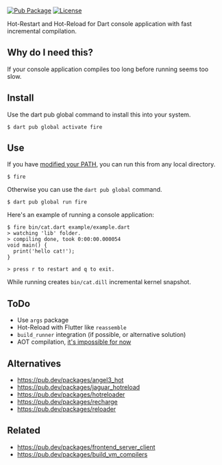 [![Pub Package](https://img.shields.io/pub/v/fire.svg)](https://pub.dev/packages/fire)
[![License](https://img.shields.io/badge/License-MIT-blue.svg)](LICENSE)

Hot-Restart and Hot-Reload for Dart console application with fast incremental compilation.

## Why do I need this?

If your console application compiles too long before running seems too slow.

## Install

Use the dart pub global command to install this into your system.

```console
$ dart pub global activate fire
```

## Use

If you have [modified your PATH][path], you can run this from any local directory.

```console
$ fire
```

Otherwise you can use the `dart pub global` command.

```console
$ dart pub global run fire
```

Here's an example of running a console application:

```console
$ fire bin/cat.dart example/example.dart
> watching 'lib' folder.
> compiling done, took 0:00:00.000054
void main() {
  print('hello cat!');
}

> press r to restart and q to exit.
```

While running creates `bin/cat.dill` incremental kernel snapshot.

## ToDo

* Use `args` package
* Hot-Reload with Flutter like `reassemble`
* `build_runner` integration (if possible, or alternative solution)
* AOT compilation, [it's impossible for now](https://github.com/dart-lang/sdk/issues/47322)

## Alternatives

* https://pub.dev/packages/angel3_hot
* https://pub.dev/packages/jaguar_hotreload
* https://pub.dev/packages/hotreloader
* https://pub.dev/packages/recharge
* https://pub.dev/packages/reloader

## Related

* https://pub.dev/packages/frontend_server_client
* https://pub.dev/packages/build_vm_compilers

[path]: https://dart.dev/tools/pub/cmd/pub-global#running-a-script-from-your-path